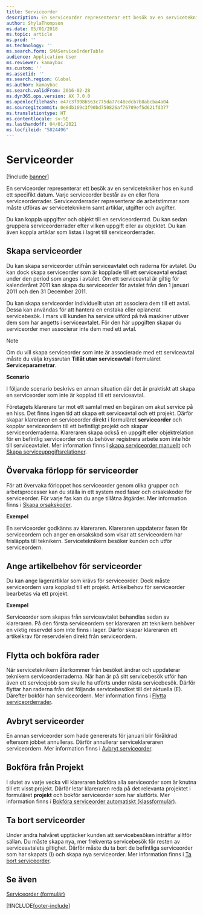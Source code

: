```yaml
---
title: Serviceorder
description: En serviceorder representerar ett besök av en servicetekniker hos en kund ett specifikt datum.
author: ShylaThompson
ms.date: 05/01/2018
ms.topic: article
ms.prod: ''
ms.technology: ''
ms.search.form: SMAServiceOrderTable
audience: Application User
ms.reviewer: kamaybac
ms.custom: ''
ms.assetid: ''
ms.search.region: Global
ms.author: kamaybac
ms.search.validFrom: 2016-02-28
ms.dyn365.ops.version: AX 7.0.0
ms.openlocfilehash: e47c3f998b563c775da77c48edcb7b8abcba4a04
ms.sourcegitcommit: 0e8db169c3f90bd750826af76709ef5d621fd377
ms.translationtype: HT
ms.contentlocale: sv-SE
ms.lasthandoff: 04/01/2021
ms.locfileid: "5824496"
---
```

# <a name="service-orders"></a>Serviceorder   

[!include [banner](../includes/banner.md)]


En serviceorder representerar ett besök av en servicetekniker hos en kund ett specifikt datum. Varje serviceorder består av en eller flera serviceorderrader. Serviceorderrader representerar de arbetstimmar som måste utföras av serviceteknikern samt artiklar, utgifter och avgifter.

Du kan koppla uppgifter och objekt till en serviceorderrad. Du kan sedan gruppera serviceorderrader efter vilken uppgift eller av objektet. Du kan även koppla artiklar som listas i lagret till serviceorderrader.

## <a name="create-service-orders"></a>Skapa serviceorder

Du kan skapa serviceorder utifrån serviceavtalet och raderna för avtalet. Du kan dock skapa serviceorder som är kopplade till ett serviceavtal endast under den period som anges i avtalet. Om ett serviceavtal är giltig för kalenderåret 2011 kan skapa du serviceorder för avtalet från den 1 januari 2011 och den 31 December 2011.

Du kan skapa serviceorder individuellt utan att associera dem till ett avtal. Dessa kan användas för att hantera en enstaka eller oplanerat servicebesök. I mars vill kunden ha service utförd på två maskiner utöver dem som har angetts i serviceavtalet. För den här uppgiften skapar du serviceorder men associerar inte dem med ett avtal.


> [!NOTE]
> <P>Om du vill skapa serviceorder som inte är associerade med ett serviceavtal måste du välja kryssrutan <STRONG>Tillåt utan serviceavtal</STRONG> i formuläret <STRONG>Serviceparametrar</STRONG>.</P>

**Scenario**

I följande scenario beskrivs en annan situation där det är praktiskt att skapa en serviceorder som inte är kopplad till ett serviceavtal.

Företagets klarerare tar mot ett samtal med en begäran om akut service på en hiss. Det finns ingen tid att skapa ett serviceavtal och ett projekt. Därför skapar klareraren en serviceorder direkt i formuläret **serviceorder** och kopplar serviceordern till ett befintligt projekt och skapar serviceorderraderna. Klareraren skapa också en uppgift eller objektrelation för en befintlig serviceorder om du behöver registrera arbete som inte hör till serviceavtalet. Mer information finns i [skapa serviceorder manuellt](create-service-orders-manually.md) och [Skapa serviceuppgiftsrelationer](create-service-task-relations.md).

## <a name="monitor-the-progress-of-service-orders"></a>Övervaka förlopp för serviceorder

För att övervaka förloppet hos serviceorder genom olika grupper och arbetsprocesser kan du ställa in ett system med faser och orsakskoder för serviceorder. För varje fas kan du ange tillåtna åtgärder. Mer information finns i [Skapa orsakskoder](create-reason-codes.md).

**Exempel**

En serviceorder godkänns av klareraren. Klareraren uppdaterar fasen för serviceordern och anger en orsakskod som visar att serviceordern har frisläppts till teknikern. Serviceteknikern besöker kunden och utför serviceordern.

## <a name="specify-item-requirements-for-service-orders"></a>Ange artikelbehov för serviceorder

Du kan ange lagerartiklar som krävs för serviceorder. Dock måste serviceordern vara kopplad till ett projekt. Artikelbehov för serviceorder bearbetas via ett projekt. 

**Exempel**

Serviceorder som skapas från serviceavtalet behandlas sedan av klareraren. På den första serviceordern ser klareraren att teknikern behöver en viktig reservdel som inte finns i lager. Därför skapar klareraren ett artikelkrav för reservdelen direkt från serviceordern.

## <a name="move-and-post-lines"></a>Flytta och bokföra rader

När serviceteknikern återkommer från besöket ändrar och uppdaterar teknikern serviceorderraderna. När han är på sitt servicebesök utför han även ett servicejobb som skulle ha utförts under nästa servicebesök. Därför flyttar han raderna från det följande servicebesöket till det aktuella (E). Därefter bokför han serviceordern. Mer information finns i [Flytta serviceorderrader](move-service-order-lines.md).

## <a name="cancel-service-orders"></a>Avbryt serviceorder

En annan serviceorder som hade genererats för januari blir föråldrad eftersom jobbet annulleras. Därför annullerar serviceklareraren serviceordern. Mer information finns i [Avbryt serviceorder](cancel-service-orders.md).

## <a name="post-from-projects"></a>Bokföra från Projekt

I slutet av varje vecka vill klareraren bokföra alla serviceorder som är knutna till ett visst projekt. Därför letar klareraren reda på det relevanta projektet i formuläret **projekt** och bokför serviceorder som har slutförts. Mer information finns i [Bokföra serviceorder automatiskt (klassformulär)](https://technet.microsoft.com/library/aa574685\(v=ax.60\)).

## <a name="delete-service-orders"></a>Ta bort serviceorder

Under andra halvåret upptäcker kunden att servicebesöken inträffar alltför sällan. Du måste skapa nya, mer frekventa servicebesök för resten av serviceavtalets giltighet. Därför måste du ta bort de befintliga serviceorder som har skapats (I) och skapa nya serviceorder. Mer information finns i [Ta bort serviceorder](delete-service-orders.md).

## <a name="see-also"></a>Se även

[Serviceorder (formulär)](https://technet.microsoft.com/library/aa554361\(v=ax.60\))

  




[!INCLUDE[footer-include](../../includes/footer-banner.md)]